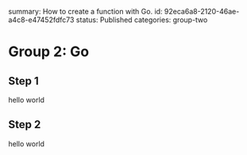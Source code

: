 summary: How to create a function with Go.
id: 92eca6a8-2120-46ae-a4c8-e47452fdfc73
status: Published
categories: group-two

# Group 2: Go

## Step 1

hello world

## Step 2

hello world